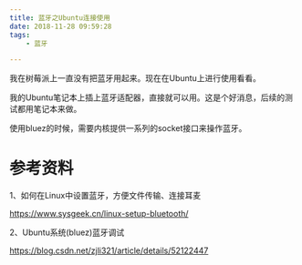 ```yaml
---
title: 蓝牙之Ubuntu连接使用
date: 2018-11-28 09:59:28
tags:
	- 蓝牙

---
```




我在树莓派上一直没有把蓝牙用起来。现在在Ubuntu上进行使用看看。

我的Ubuntu笔记本上插上蓝牙适配器，直接就可以用。这是个好消息，后续的测试都用笔记本来做。



使用bluez的时候，需要内核提供一系列的socket接口来操作蓝牙。



# 参考资料

1、如何在Linux中设置蓝牙，方便文件传输、连接耳麦

https://www.sysgeek.cn/linux-setup-bluetooth/

2、Ubuntu系统(bluez)蓝牙调试

https://blog.csdn.net/zjli321/article/details/52122447